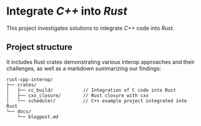 # Integrate *C++* into *Rust*

This project investigates solutions to integrate *C++* code into *Rust*.

## Project structure

It includes Rust crates demonstrating various interop approaches and their challenges, as well as a markdown summarizing our findings:

```
rust-cpp-interop/
├── crates/
│   ├── cc_build/           // Integration of C code into Rust
│   ├── cxx_closure/        // Rust closure with cxx
│   └── scheduler/          // C++ example project integrated into Rust
└── docs/
    └── blogpost.md 
```

